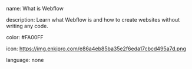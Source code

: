 name: What is Webflow

description: Learn what Webflow is and how to create websites without writing any code.

color: #FA00FF

icon: https://img.enkipro.com/e86a4eb85ba35e2f6eda17cbcd495a7d.png

language: none
